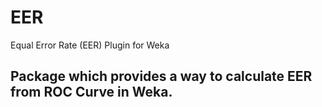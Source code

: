 # EER
Equal Error Rate (EER) Plugin for Weka

## Package which provides a way to calculate EER from ROC Curve in Weka.
